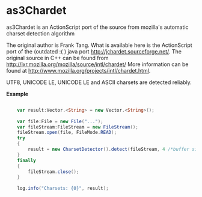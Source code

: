 as3Chardet
==========

as3Chardet is an ActionScript port of the source from mozilla's automatic charset detection algorithm

The original author is Frank Tang. What is available here is the ActionScript port of the (outdated :( ) java port 
http://jchardet.sourceforge.net/. 
The original source in C++ can be found from http://lxr.mozilla.org/mozilla/source/intl/chardet/
More information can be found at http://www.mozilla.org/projects/intl/chardet.html.

UTF8, UNICODE LE, UNICODE LE and ASCII charsets are detected reliably.

<b>Example</b>

```ActionScript

    var result:Vector.<String> = new Vector.<String>();
    
    var file:File = new File("...");
    var fileStream:FileStream = new FileStream();
    fileStream.open(file, FileMode.READ);
    try
    {
        result = new CharsetDetector().detect(fileStream, 4 /*buffer size*/);
    }
    finally
    {
        fileStream.close();
    }
    
    log.info("Charsets: {0}", result);
```